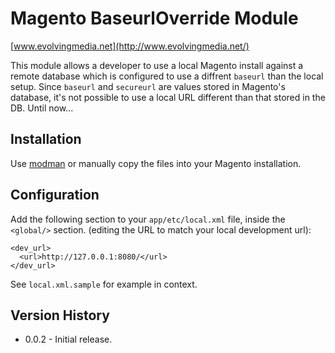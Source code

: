 
Magento BaseurlOverride Module
==============================

[www.evolvingmedia.net](http://www.evolvingmedia.net/)

  
  This module allows a developer to use a local Magento install against a remote database which is configured to 
  use a diffrent `baseurl` than the local setup. Since `baseurl` and `secureurl` are values stored in Magento's 
  database, it's not possible to use a local URL different than that stored in the DB. Until now...
  

Installation
------------

  Use [modman](https://github.com/colinmollenhour/modman) or manually copy the files into your Magento installation.
  

Configuration
-------------

  Add the following section to your `app/etc/local.xml` file, inside the `<global/>` section.
  (editing the URL to match your local development url):


    <dev_url>
      <url>http://127.0.0.1:8080/</url>
    </dev_url>


  See `local.xml.sample` for example in context.



Version History
---------------

  - 0.0.2 - Initial release.